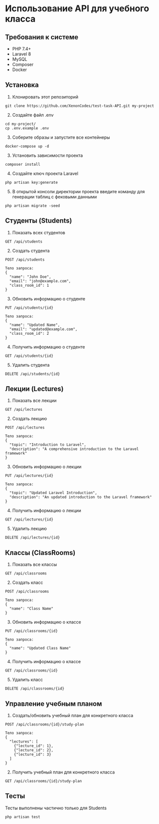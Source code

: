 # Использование API для учебного класса

## Требования к системе

- PHP 7.4+
- Laravel 8
- MySQL
- Composer
- Docker

## Установка

1. Клонировать этот репозиторий

```
git clone https://github.com/XenonCodes/test-task-API.git my-project
```

2. Создайте файл .env
```
cd my-project/
cp .env.example .env
```

3. Соберите образы и запустите все контейнеры
```
docker-compose up -d
```

3. Установить зависимости проекта
```
composer install
```

4. Создайте ключ проекта Laravel
```
php artisan key:generate
```

5. В открытой консоли директории проекта введите команду для генерации таблиц с фековыми данными
```
php artisan migrate -seed
```

## Студенты (Students)

1. Показать всех студентов

```
GET /api/students
```

2. Создать студента

```
POST /api/students

Тело запроса:
{
  "name": "John Doe",
  "email": "john@example.com",
  "class_room_id": 1
}
```

3. Обновить информацию о студенте

```
PUT /api/students/{id}

Тело запроса:
{
  "name": "Updated Name",
  "email": "updated@example.com",
  "class_room_id": 2
}
```

4. Получить информацию о студенте

```
GET /api/students/{id}
```

5. Удалить студента

```
DELETE /api/students/{id}
```

## Лекции (Lectures)

1. Показать все лекции

```
GET /api/lectures
```

2. Создать лекцию

```
POST /api/lectures

Тело запроса:
{
  "topic": "Introduction to Laravel",
  "description": "A comprehensive introduction to the Laravel framework"
}
```

3. Обновить информацию о лекции

```
PUT /api/lectures/{id}

Тело запроса:
{
  "topic": "Updated Laravel Introduction",
  "description": "An updated introduction to the Laravel framework"
}
```

4. Получить информацию о лекции

```
GET /api/lectures/{id}
```

5. Удалить лекцию

```
DELETE /api/lectures/{id}
```

## Классы (ClassRooms)

1. Показать все классы

```
GET /api/classrooms
```

2. Создать класс 

```
POST /api/classrooms

Тело запроса:
{
  "name": "Class Name"
}
```

3. Обновить информацию о классе

```
PUT /api/classrooms/{id}

Тело запроса:
{
  "name": "Updated Class Name"
}
```

4. Получить информацию о классе

```
GET /api/classrooms/{id}
```

5. Удалить класс

```
DELETE /api/classrooms/{id}
```

## Управление учебным планом

1. Создать/обновить учебный план для конкретного класса

```
POST /api/classrooms/{id}/study-plan

Тело запроса:
{
  "lectures": [
    {"lecture_id": 1},
    {"lecture_id": 2},
    {"lecture_id": 3}
  ]
}
```

2. Получить учебный план для конкретного класса

```
GET /api/classrooms/{id}/study-plan
```

## Тесты

Тесты выполнены частично только для Students

```
php artisan test
```
